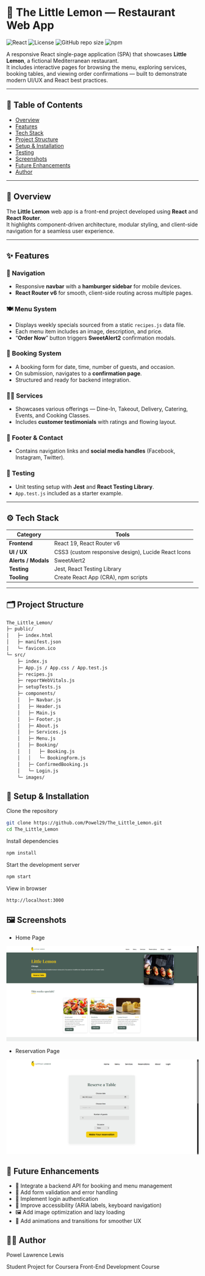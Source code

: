 # 🍋 The Little Lemon — Restaurant Web App

![React](https://img.shields.io/badge/React-19-blue?logo=react)
![License](https://img.shields.io/badge/License-MIT-green)
![GitHub repo size](https://img.shields.io/github/repo-size/Powel29/The_Little_Lemon)
![npm](https://img.shields.io/npm/v/react)

A responsive React single-page application (SPA) that showcases **Little Lemon**, a fictional Mediterranean restaurant.  
It includes interactive pages for browsing the menu, exploring services, booking tables, and viewing order confirmations — built to demonstrate modern UI/UX and React best practices.

---

## 🧭 Table of Contents
- [Overview](#overview)
- [Features](#features)
- [Tech Stack](#tech-stack)
- [Project Structure](#project-structure)
- [Setup & Installation](#setup--installation)
- [Testing](#testing)
- [Screenshots](#screenshots)
- [Future Enhancements](#future-enhancements)
- [Author](#author)

---

## 📝 Overview

The **Little Lemon** web app is a front-end project developed using **React** and **React Router**.  
It highlights component-driven architecture, modular styling, and client-side navigation for a seamless user experience.

---

## ✨ Features

### 🧭 Navigation
- Responsive **navbar** with a **hamburger sidebar** for mobile devices.
- **React Router v6** for smooth, client-side routing across multiple pages.

### 🍽️ Menu System
- Displays weekly specials sourced from a static `recipes.js` data file.
- Each menu item includes an image, description, and price.
- “**Order Now**” button triggers **SweetAlert2** confirmation modals.

### 📅 Booking System
- A booking form for date, time, number of guests, and occasion.
- On submission, navigates to a **confirmation page**.
- Structured and ready for backend integration.

### 🧑‍🍳 Services
- Showcases various offerings — Dine-In, Takeout, Delivery, Catering, Events, and Cooking Classes.
- Includes **customer testimonials** with ratings and flowing layout.

### 💬 Footer & Contact
- Contains navigation links and **social media handles** (Facebook, Instagram, Twitter).

### 🧪 Testing
- Unit testing setup with **Jest** and **React Testing Library**.
- `App.test.js` included as a starter example.

---

## ⚙️ Tech Stack

| Category | Tools |
|-----------|-------|
| **Frontend** | React 19, React Router v6 |
| **UI / UX** | CSS3 (custom responsive design), Lucide React Icons |
| **Alerts / Modals** | SweetAlert2 |
| **Testing** | Jest, React Testing Library |
| **Tooling** | Create React App (CRA), npm scripts |

---

## 🗂️ Project Structure

```bash
The_Little_Lemon/
├─ public/
│   ├─ index.html
│   ├─ manifest.json
│   └─ favicon.ico
└─ src/
    ├─ index.js
    ├─ App.js / App.css / App.test.js
    ├─ recipes.js
    ├─ reportWebVitals.js
    ├─ setupTests.js
    ├─ components/
    │   ├─ Navbar.js
    │   ├─ Header.js
    │   ├─ Main.js
    │   ├─ Footer.js
    │   ├─ About.js
    │   ├─ Services.js
    │   ├─ Menu.js
    │   ├─ Booking/
    │   │   ├─ Booking.js
    │   │   └─ BookingForm.js
    │   ├─ ConfirmedBooking.js
    │   └─ Login.js
    └─ images/
```
## 🧩 Setup & Installation
Clone the repository
```bash
git clone https://github.com/Powel29/The_Little_Lemon.git
cd The_Little_Lemon
```
Install dependencies
```bash
npm install
```
Start the development server
```bash
npm start
```
View in browser
```bash
http://localhost:3000
```
## 🖼️ Screenshots
- Home Page
  
![Home Page](src/images/Homepage.png)

- Reservation Page

![Booking Form](src/images/Reservationpage.png)



## 🚀 Future Enhancements
- 🔗 Integrate a backend API for booking and menu management
- 🧾 Add form validation and error handling
- 👤 Implement login authentication
- 🦻 Improve accessibility (ARIA labels, keyboard navigation)
- 🖼️ Add image optimization and lazy loading
- 📱 Add animations and transitions for smoother UX


## 👨‍💻 Author
Powel Lawrence Lewis

Student Project for Coursera Front-End Development Course

